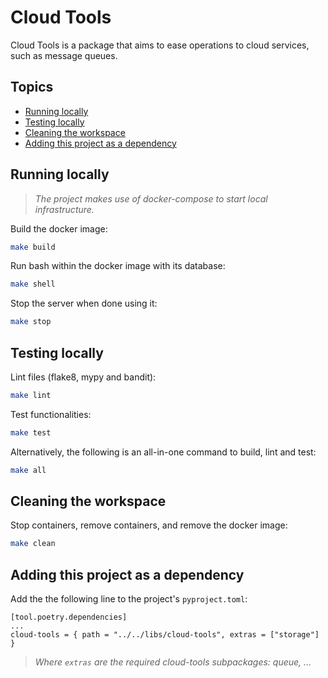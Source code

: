 # Cloud Tools

Cloud Tools is a package that aims to ease operations to cloud services, such as message queues.

## Topics

* [Running locally](#running-locally)
* [Testing locally](#testing-locally)
* [Cleaning the workspace](#cleaning-the-workspace)
* [Adding this project as a dependency](#adding-this-project-as-a-dependency)

## Running locally

> *The project makes use of docker-compose to start local infrastructure.*

Build the docker image:

```sh
make build
```

Run bash within the docker image with its database:

```sh
make shell
```

Stop the server when done using it:

```sh
make stop
```

## Testing locally

Lint files (flake8, mypy and bandit):

```sh
make lint
```

Test functionalities:

```sh
make test
```

Alternatively, the following is an all-in-one command to build, lint and test:

```sh
make all
```

## Cleaning the workspace

Stop containers, remove containers, and remove the docker image:

```sh
make clean
```

## Adding this project as a dependency

Add the the following line to the project's `pyproject.toml`:

```
[tool.poetry.dependencies]
...
cloud-tools = { path = "../../libs/cloud-tools", extras = ["storage"] }
```

> *Where `extras` are the required cloud-tools subpackages: queue, ...*
